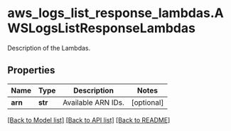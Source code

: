 # aws_logs_list_response_lambdas.AWSLogsListResponseLambdas

Description of the Lambdas.
## Properties
Name | Type | Description | Notes
------------ | ------------- | ------------- | -------------
**arn** | **str** | Available ARN IDs. | [optional] 

[[Back to Model list]](README.md#documentation-for-models) [[Back to API list]](README.md#documentation-for-api-endpoints) [[Back to README]](README.md)


